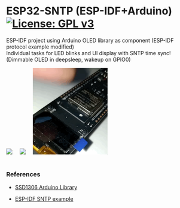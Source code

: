 # ESP32-SNTP (ESP-IDF+Arduino) [![License: GPL v3](https://img.shields.io/badge/License-GPLv3-blue.svg)](https://www.gnu.org/licenses/gpl-3.0)

ESP-IDF project using Arduino OLED library as component (ESP-IDF protocol example modified) <br>
Individual tasks for LED blinks and UI display with SNTP time sync! (Dimmable OLED in deepsleep, wakeup on GPIO0)<br>

<img src="picture/SNTP_OLED_0309.gif" width="320"/> &nbsp;&nbsp;&nbsp; <img src="picture/OledDim.gif" width="160"/> 
 &nbsp;&nbsp;&nbsp; <img src="picture/ESP32WakeUp.gif" width="200"/> <br> <br>

### References
  - [SSD1306 Arduino Library](https://platformio.org/lib/show/562/ESP8266_SSD1306 )<br>
  
  - [ESP-IDF SNTP example](https://github.com/espressif/esp-idf/tree/master/examples/protocols/sntp)<br>
